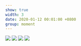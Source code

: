 ```yaml
---
show: true
width: 3
date: 2020-01-12 00:01:00 +0800
group: moment
---
```

<div>
<img src="{{ 'assets/images/travel/IMG_3550.JPG' | relative_url }}" class="img-fluid rounded-xl" >
<img src="{{ 'assets/images/travel/IMG_3552.JPG' | relative_url }}" class="img-fluid rounded-xl" >
<img src="{{ 'assets/images/travel/IMG_3568.JPG' | relative_url }}" class="img-fluid rounded-xl" >
<img src="{{ 'assets/images/travel/IMG_3569.JPG' | relative_url }}" class="img-fluid rounded-xl" >
</div>
